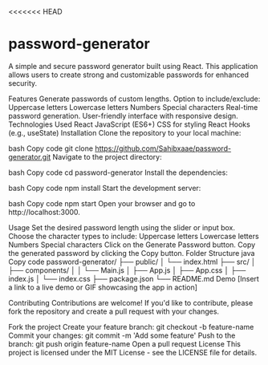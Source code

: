 <<<<<<< HEAD
# password-generator
A simple and secure password generator built using React. This application allows users to create strong and customizable passwords for enhanced security.

Features
Generate passwords of custom lengths.
Option to include/exclude:
Uppercase letters
Lowercase letters
Numbers
Special characters
Real-time password generation.
User-friendly interface with responsive design.
Technologies Used
React
JavaScript (ES6+)
CSS for styling
React Hooks (e.g., useState)
Installation
Clone the repository to your local machine:

bash
Copy code
git clone https://github.com/Sahibxaae/password-generator.git
Navigate to the project directory:

bash
Copy code
cd password-generator
Install the dependencies:

bash
Copy code
npm install
Start the development server:

bash
Copy code
npm start
Open your browser and go to http://localhost:3000.

Usage
Set the desired password length using the slider or input box.
Choose the character types to include:
Uppercase letters
Lowercase letters
Numbers
Special characters
Click on the Generate Password button.
Copy the generated password by clicking the Copy button.
Folder Structure
java
Copy code
password-generator/
├── public/
│   └── index.html
├── src/
│   ├── components/
│   │   └── Main.js
│   ├── App.js
│   ├── App.css
│   ├── index.js
│   └── index.css
├── package.json
└── README.md
Demo
[Insert a link to a live demo or GIF showcasing the app in action]

Contributing
Contributions are welcome! If you'd like to contribute, please fork the repository and create a pull request with your changes.

Fork the project
Create your feature branch: git checkout -b feature-name
Commit your changes: git commit -m 'Add some feature'
Push to the branch: git push origin feature-name
Open a pull request
License
This project is licensed under the MIT License - see the LICENSE file for details.
